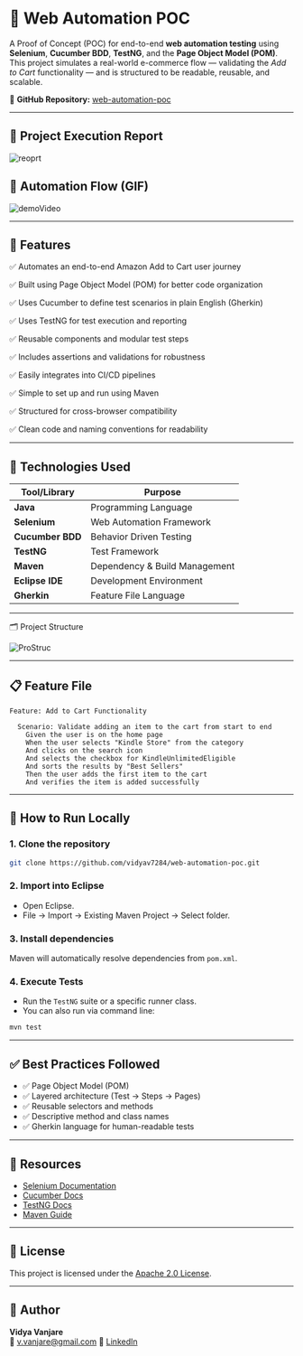 

# 🧪 Web Automation POC

A Proof of Concept (POC) for end-to-end **web automation testing** using **Selenium**, **Cucumber BDD**, **TestNG**, and the **Page Object Model (POM)**. This project simulates a real-world e-commerce flow — validating the *Add to Cart* functionality — and is structured to be readable, reusable, and scalable.

🔗 **GitHub Repository:** [web-automation-poc](https://github.com/vidyav7284/selenium-bdd-cucumber)

---

## 📸 Project Execution Report

![reoprt](https://github.com/user-attachments/assets/0b4c84c4-2f4e-4a85-a1fb-96471a233742)


## 🎥 Automation Flow (GIF)

![demoVideo](https://github.com/user-attachments/assets/bfe93208-65d1-4b19-a433-6e76c8c41510)



---

## 🚀 Features


✅ Automates an end-to-end Amazon Add to Cart user journey

✅ Built using Page Object Model (POM) for better code organization

✅ Uses Cucumber to define test scenarios in plain English (Gherkin)

✅ Uses TestNG for test execution and reporting

✅ Reusable components and modular test steps

✅ Includes assertions and validations for robustness

✅ Easily integrates into CI/CD pipelines

✅ Simple to set up and run using Maven

✅ Structured for cross-browser compatibility 

✅ Clean code and naming conventions for readability

---

## 🔧 Technologies Used

| Tool/Library     | Purpose                       |
| ---------------- | ----------------------------- |
| **Java**         | Programming Language          |
| **Selenium**     | Web Automation Framework      |
| **Cucumber BDD** | Behavior Driven Testing       |
| **TestNG**       | Test Framework                |
| **Maven**        | Dependency & Build Management |
| **Eclipse IDE**  | Development Environment       |
| **Gherkin**      | Feature File Language         |

---

🗂️ Project Structure


![ProStruc](https://github.com/user-attachments/assets/303a3498-5ec1-43ca-8a43-13a2dea3f335)

---

## 📋  Feature File

```gherkin
Feature: Add to Cart Functionality

  Scenario: Validate adding an item to the cart from start to end
    Given the user is on the home page
    When the user selects "Kindle Store" from the category
    And clicks on the search icon
    And selects the checkbox for KindleUnlimitedEligible
    And sorts the results by "Best Sellers"
    Then the user adds the first item to the cart
    And verifies the item is added successfully
```

---

## 🧪 How to Run Locally

### 1. Clone the repository

```bash
git clone https://github.com/vidyav7284/web-automation-poc.git
```

### 2. Import into Eclipse

* Open Eclipse.
* File → Import → Existing Maven Project → Select folder.

### 3. Install dependencies

Maven will automatically resolve dependencies from `pom.xml`.

### 4. Execute Tests

* Run the `TestNG` suite or a specific runner class.
* You can also run via command line:

```bash
mvn test
```

---

## ✅ Best Practices Followed

* ✅ Page Object Model (POM)
* ✅ Layered architecture (Test → Steps → Pages)
* ✅ Reusable selectors and methods
* ✅ Descriptive method and class names
* ✅ Gherkin language for human-readable tests

---

## 📎 Resources

* [Selenium Documentation](https://www.selenium.dev/documentation/)
* [Cucumber Docs](https://cucumber.io/docs/)
* [TestNG Docs](https://testng.org/doc/)
* [Maven Guide](https://maven.apache.org/guides/index.html)

---

## 📄 License

This project is licensed under the [Apache 2.0 License](LICENSE).

---

## 👤 Author

**Vidya Vanjare**  
📧 v.vanjare@gmail.com
📎 [LinkedIn](https://www.linkedin.com/in/vidya-vanjare)  
